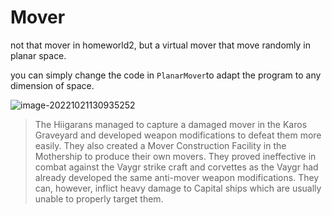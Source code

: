 # Mover

not that mover in homeworld2, but a virtual mover that move randomly in  planar space.

you can simply change the code in `PlanarMover`to adapt the program to any dimension of space.

![image-20221021130935252](C:\Users\Lenovo\AppData\Roaming\Typora\typora-user-images\image-20221021130935252.png)

>The Hiigarans managed to capture a damaged mover in the Karos Graveyard and developed weapon modifications to defeat them more easily. They also created a Mover Construction Facility in the Mothership to produce their own movers. They proved ineffective in combat against the Vaygr strike craft and corvettes as the Vaygr had already developed the same anti-mover weapon modifications. They can, however, inflict heavy damage to Capital ships which are usually unable to properly target them.